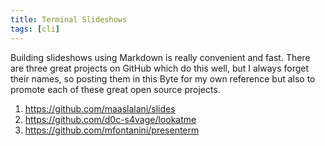 ```yaml
---
title: Terminal Slideshows
tags: [cli]
---
```


Building slideshows using Markdown is really convenient and fast. There are
three great projects on GitHub which do this well, but I always forget
their names, so posting them in this Byte for my own reference but also to
promote each of these great open source projects.

1. https://github.com/maaslalani/slides
1. https://github.com/d0c-s4vage/lookatme
1. https://github.com/mfontanini/presenterm
